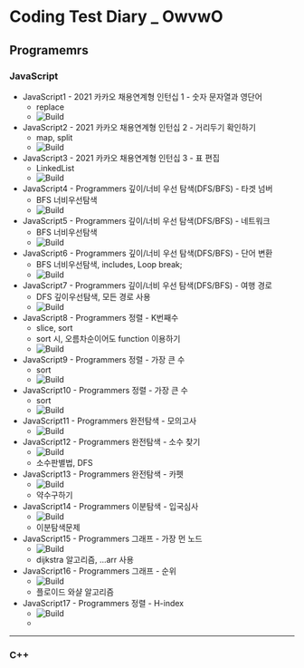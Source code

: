 # Coding Test Diary _ OwvwO

## Programemrs

### JavaScript
  - JavaScript1 - 2021 카카오 채용연계형 인턴십 1 - 숫자 문자열과 영단어
    - replace
    - ![Build](https://img.shields.io/badge/level1-lightgrey)
  - JavaScript2 - 2021 카카오 채용연계형 인턴십 2 - 거리두기 확인하기
    - map, split
    - ![Build](https://img.shields.io/badge/level2-important)
  - JavaScript3 - 2021 카카오 채용연계형 인턴십 3 - 표 편집
    - LinkedList
    - ![Build](https://img.shields.io/badge/level3-critical)
  - JavaScript4 - Programmers 깊이/너비 우선 탐색(DFS/BFS) - 타겟 넘버
    - BFS 너비우선탐색
    - ![Build](https://img.shields.io/badge/level2-important)
  - JavaScript5 - Programmers 깊이/너비 우선 탐색(DFS/BFS) - 네트워크
    - BFS 너비우선탐색
    - ![Build](https://img.shields.io/badge/level3-critical)
  - JavaScript6 - Programmers 깊이/너비 우선 탐색(DFS/BFS) - 단어 변환
    - BFS 너비우선탐색, includes, Loop break;
    - ![Build](https://img.shields.io/badge/level3-critical)
  - JavaScript7 - Programmers 깊이/너비 우선 탐색(DFS/BFS) - 여행 경로
    - DFS 깊이우선탐색, 모든 경로 사용
    - ![Build](https://img.shields.io/badge/level3-critical)
  - JavaScript8 - Programmers 정렬 - K번째수
    - slice, sort
    - sort 시, 오름차순이어도 function 이용하기
    - ![Build](https://img.shields.io/badge/level1-lightgrey)
  - JavaScript9 - Programmers 정렬 - 가장 큰 수
    - sort
    - ![Build](https://img.shields.io/badge/level3-critical)
  - JavaScript10 - Programmers 정렬 - 가장 큰 수
    - sort
    - ![Build](https://img.shields.io/badge/level3-critical)
  - JavaScript11 - Programmers 완전탐색 - 모의고사
    - ![Build](https://img.shields.io/badge/level1-lightgrey)
  - JavaScript12 - Programmers 완전탐색 - 소수 찾기
    - ![Build](https://img.shields.io/badge/level2-important)
    - 소수판별법, DFS
  - JavaScript13 - Programmers 완전탐색 - 카펫
    - ![Build](https://img.shields.io/badge/level2-important)
    - 약수구하기
  - JavaScript14 - Programmers 이분탐색 - 입국심사
    - ![Build](https://img.shields.io/badge/level3-critical)
    - 이분탐색문제
  - JavaScript15 - Programmers 그래프 - 가장 먼 노드
    - ![Build](https://img.shields.io/badge/level3-critical)
    - dijkstra 알고리즘, ...arr 사용
  - JavaScript16 - Programmers 그래프 - 순위
    - ![Build](https://img.shields.io/badge/level3-critical)
    - 플로이드 와샬 알고리즘
  - JavaScript17 - Programmers 정렬 - H-index
    - ![Build](https://img.shields.io/badge/level2-important)
    - 
------
### C++

